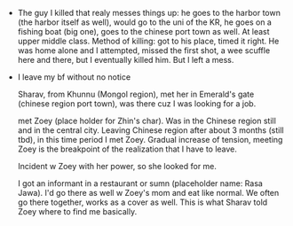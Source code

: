 - The guy I killed that realy messes things up: he goes to the harbor town (the harbor itself as well), would go to the uni of the KR, he goes on a fishing boat (big one), goes to the chinese port town as well. At least upper middle class. Method of killing: got to his place, timed it right. He was home alone and I attempted, missed the first shot, a wee scuffle here and there, but I eventually killed him. But I left a mess.
- I leave my bf without no notice

	Sharav, from Khunnu (Mongol region), met her in Emerald's gate (chinese region port town), was there cuz I was looking for a job.
	
	met Zoey (place holder for Zhin's char). Was in the Chinese region still and in the central city. Leaving Chinese region after about 3 months (still tbd), in this time period I met Zoey. Gradual increase of tension, meeting Zoey is the breakpoint of the realization that I have to leave.
	
	Incident w Zoey with her power, so she looked for me.
	
	I got an informant in a restaurant or sumn (placeholder name: Rasa Jawa). I'd go there as well w Zoey's mom and eat like normal. We often go there together, works as a cover as well. This is what Sharav told Zoey where to find me basically.